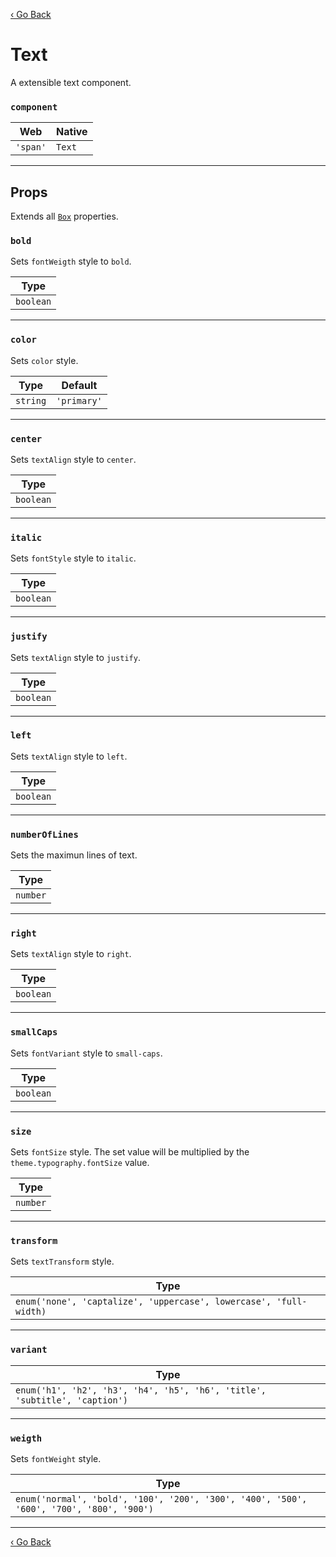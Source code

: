 [‹ Go Back](README.md)

# Text
A extensible text component.

### `component`

| Web      | Native |
|----------|--------|
| `'span'` | `Text` |

---

## Props
Extends all [`Box`](Box.md) properties.

### `bold`

Sets `fontWeigth` style to `bold`.

| Type      |
|-----------|
| `boolean` |

---

### `color`

Sets `color` style.

| Type     | Default     |
|----------|-------------|
| `string` | `'primary'` |

---

### `center`

Sets `textAlign` style to `center`.

| Type      |
|-----------|
| `boolean` |

---

### `italic`

Sets `fontStyle` style to `italic`.

| Type      |
|-----------|
| `boolean` |

---

### `justify`

Sets `textAlign` style to `justify`.

| Type      |
|-----------|
| `boolean` |

---

### `left`

Sets `textAlign` style to `left`.

| Type      |
|-----------|
| `boolean` |

---

### `numberOfLines`

Sets the maximun lines of text.

| Type     |
|----------|
| `number` |

---

### `right`

Sets `textAlign` style to `right`.

| Type      |
|-----------|
| `boolean` |

---

### `smallCaps`

Sets `fontVariant` style to `small-caps`.

| Type      |
|-----------|
| `boolean` |

---

### `size`

Sets `fontSize` style. The set value will be multiplied by the `theme.typography.fontSize` value.

| Type     |
|----------|
| `number` |

---

### `transform`

Sets `textTransform` style.

| Type                                                              |
|-------------------------------------------------------------------|
| `enum('none', 'captalize', 'uppercase', lowercase', 'full-width)` |

---

### `variant`

| Type                                                                       |
|----------------------------------------------------------------------------|
| `enum('h1', 'h2', 'h3', 'h4', 'h5', 'h6', 'title', 'subtitle', 'caption')` |

---

### `weigth`

Sets `fontWeight` style.

| Type                                                                                    |
|-----------------------------------------------------------------------------------------|
| `enum('normal', 'bold', '100', '200', '300', '400', '500', '600', '700', '800', '900')` |

---

[‹ Go Back](README.md)

